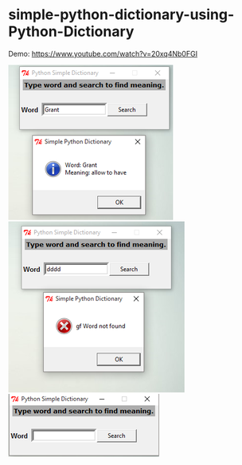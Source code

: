 # simple-python-dictionary-using-Python-Dictionary

Demo: https://www.youtube.com/watch?v=20xq4Nb0FGI

![ScreenShot](https://github.com/sudarshaana/simple-python-dictionary-using-Python-Dictionary/blob/master/2.PNG?raw=true)
![ScreenShot](https://github.com/sudarshaana/simple-python-dictionary-using-Python-Dictionary/blob/master/3.PNG?raw=true)
![ScreenShot](https://github.com/sudarshaana/simple-python-dictionary-using-Python-Dictionary/blob/master/1.PNG?raw=true)
